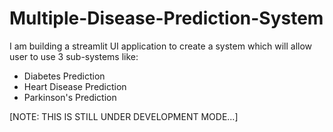 # Multiple-Disease-Prediction-System

I am building a streamlit UI application to create a system which will allow user to use 3 sub-systems like:
- Diabetes Prediction
- Heart Disease Prediction
- Parkinson's Prediction

[NOTE: THIS IS STILL UNDER DEVELOPMENT MODE...]
